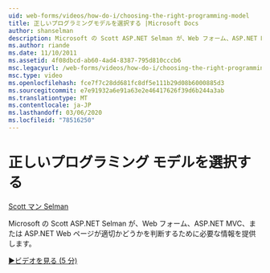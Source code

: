 ```yaml
---
uid: web-forms/videos/how-do-i/choosing-the-right-programming-model
title: 正しいプログラミングモデルを選択する |Microsoft Docs
author: shanselman
description: Microsoft の Scott ASP.NET Selman が、Web フォーム、ASP.NET MVC、または ASP.NET Web ページが適切かどうかを判断するために必要な情報を提供します。
ms.author: riande
ms.date: 11/10/2011
ms.assetid: 4f08dbcd-ab60-4ad4-8387-795d810cccb6
msc.legacyurl: /web-forms/videos/how-do-i/choosing-the-right-programming-model
msc.type: video
ms.openlocfilehash: fce7f7c28dd681fc8df5e111b29d08b6000885d3
ms.sourcegitcommit: e7e91932a6e91a63e2e46417626f39d6b244a3ab
ms.translationtype: MT
ms.contentlocale: ja-JP
ms.lasthandoff: 03/06/2020
ms.locfileid: "78516250"
---
```

# <a name="choosing-the-right-programming-model"></a>正しいプログラミング モデルを選択する

[Scott マン Selman](https://github.com/shanselman)

Microsoft の Scott ASP.NET Selman が、Web フォーム、ASP.NET MVC、または ASP.NET Web ページが適切かどうかを判断するために必要な情報を提供します。

[&#9654;ビデオを見る (5 分)](https://channel9.msdn.com/Blogs/ASP-NET-Site-Videos/choosing-the-right-programming-model)
